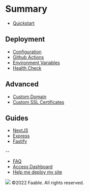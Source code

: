 # Summary​

- [Quickstart](README.md)

## Deployment

- [Configuration](docs/configuration.md)
- [Github Actions](docs/github-actions.md)
- [Environment Variables](docs/env.md)
- [Health Check](docs/health.md)

##  Advanced

- [Custom Domain](docs/custom-domain.md)
- [Custom SSL Certificates](docs/custom-ssl-certificates.md)

## Guides

- [NextJS](guides/next.md)
- [Express](guides/express.md)
- [Fastify](guides/fastify.md)

--

- [FAQ](faq.md)
- [Access Dashboard](https://www.faable.com/dashboard)
- [Help me deploy my site](https://calendly.com/faable/helpdesk)

![](https://www.faable.com/logo/Wide.png)
©2022 Faable. All rights reserved.
